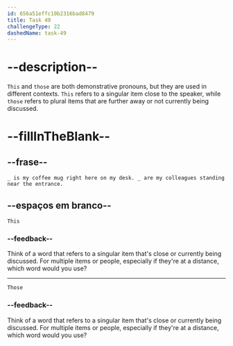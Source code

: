 ```yaml
---
id: 656a51effc10b2316bad8479
title: Task 49
challengeType: 22
dashedName: task-49
---
```


# --description--

`This` and `those` are both demonstrative pronouns, but they are used in different contexts. `This` refers to a singular item close to the speaker, while `those` refers to plural items that are further away or not currently being discussed.

# --fillInTheBlank--

## --frase--

`_ is my coffee mug right here on my desk. _ are my colleagues standing near the entrance.`

## --espaços em branco--

`This`

### --feedback--

Think of a word that refers to a singular item that's close or currently being discussed. For multiple items or people, especially if they're at a distance, which word would you use?

---

`Those`

### --feedback--

Think of a word that refers to a singular item that's close or currently being discussed. For multiple items or people, especially if they're at a distance, which word would you use?

